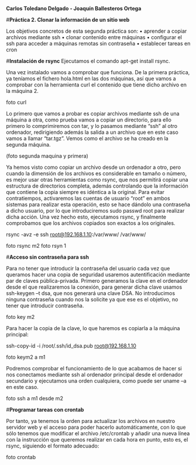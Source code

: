 **Carlos Toledano Delgado - Joaquín Ballesteros Ortega**

#**Práctica 2. Clonar la información de un sitio web**

Los objetivos concretos de esta segunda práctica son:
• aprender a copiar archivos mediante ssh
• clonar contenido entre máquinas
• configurar el ssh para acceder a máquinas remotas sin contraseña
• establecer tareas en cron

#**Instalación de rsync**
Ejecutamos el comando apt-get install rsync. 

Una vez instalado vamos a comprobar que funciona. De la primera práctica, ya teníamos el fichero hola.html en las dos máquinas, así que vamos a comprobar con la herramienta curl el contenido que tiene dicho archivo en la máquina 2.

foto curl

Lo primero que vamos a probar es copiar archivos mediante ssh de una máquina a otra, como prueba vamos a copiar un directorio, para ello primero lo comprimiremos con tar, y lo pasamos mediante “ssh” al otro ordenador, redirigiendo además la salida a un archivo que en este caso vamos a llamar “tar.tgz”. Vemos como el archivo se ha creado en la segunda máquina.

(foto segunda maquina y primera)

Ya hemos visto como copiar un archivo desde un ordenador a otro, pero cuando la dimensión de los archivos es considerable en tamaño o número, es mejor usar otras herramientas como rsync, que nos permitirá copiar una estructura de directorios completa, además controlando que la información que contiene la copia siempre es idéntica a la original. Para evitar contratiempos, activaremos las cuentas de usuario “root” en ambos sistemas para realizar esta operación, esto se hace dándolo una contraseña a dicho usuario, por lo que introduciremos sudo passwd root para realizar dicha acción. Una vez hecho esto, ejecutamos rsync, y finalmente comprobamos que los archivos copiados son exactos a los originales.

rsync -avz -e ssh root@192.168.1.10:/var/www/ /var/www/ 

foto rsync m2
foto rsyn 1

#**Acceso sin contraseña para ssh**

Para no tener que introducir la contraseña del usuario cada vez que queramos hacer una copia de seguridad usaremos autentificación mediante par de claves pública-privada. Primero generamos la clave en el ordenador desde el que realizaremos la conexión, para generar dicha clave usamos ssh-keygen –t dsa, que nos generará una clave DSA. No introducimos ninguna contraseña cuando nos la solicite ya que ese es el objetivo, no tener que introducir contraseña.

foto key m2

Para hacer la copia de la clave, lo que haremos es copiarla a la máquina principal:

ssh-copy-id -i /root/.ssh/id_dsa.pub root@192.168.1.10
 
 foto keym2 a m1

 Podremos comprobar el funcionamiento de lo que acabamos de hacer si nos conectamos mediante ssh al ordenador principal desde el ordenador secundario y ejecutamos una orden cualquiera, como puede ser uname –a en este caso.

 foto ssh a m1 desde m2

#**Programar tareas con crontab**

Por tanto, ya tenemos la orden para actualizar los archivos en nuestro servidor web y el acceso para poder hacerlo automáticamente, con lo que sólo tenemos que modificar el archivo /etc/crontab y añadir una nueva línea con la instrucción que queremos realizar en cada hora en punto, esto es, el rsync, siguiendo el formato adecuado:

foto crontab
